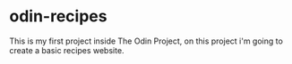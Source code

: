 # odin-recipes

This is my first project inside The Odin Project, on this project i'm going to create a basic recipes website.